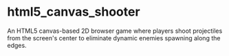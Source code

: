 # html5_canvas_shooter
An HTML5 canvas-based 2D browser game where players shoot projectiles from the screen's center to eliminate dynamic enemies spawning along the edges.
